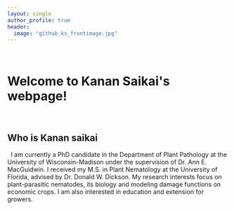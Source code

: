 ```yaml
---
layout: single
author_profile: true 
header:
  image: "github_ks_frontimage.jpg" 
--- 
```

 
# Welcome to Kanan Saikai's webpage!
 
## Who is Kanan saikai 
 
I am currently a PhD candidate in the Department of Plant Pathology at the University of Wisconsin-Madison under the supervision of Dr. Ann E. MacGuidwin.
I received my M.S. in Plant Nematology at the University of Florida, advised by Dr. Donald W. Dickson.
My research interests focus on plant-parasitic nematodes, its biology and modeling damage functions on economic crops. I am also interested in education and extension for growers.
 
